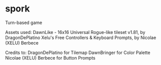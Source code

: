 # spork
 Turn-based game

Assets used:
DawnLike - 16x16 Universal Rogue-like tileset v1.81, by DragonDePlatino
Xelu's Free Controllers & Keyboard Prompts, by Nicolae (XELU) Berbece

Credits to:
DragonDePlatino for Tilemap
DawnBringer for Color Palette
Nicolae (XELU) Berbece for Button Prompts
